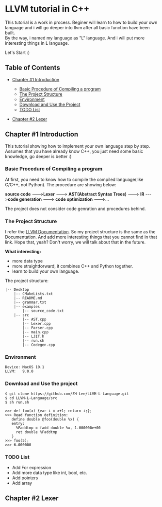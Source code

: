 # LLVM tutorial in C++ 

This tutorial is a work in process. Beginer will learn to how to build your own
language and i will go deeper into llvm after all basic function have been built.    
By the way, i named my language as "L" language. 
And i will put more interesting things in L language. 

Let's Start :)

## Table of Contents

*	[Chapter #1 Introduction](#chapter-1-introduction)  
	* [Basic Procedure of Compiling a program](#Basic-Procedure-of-Compiling-a-program)  
	* [The Project Structure](#the-project-structure)   
	* [Environment](#Environment)   
	* [Download and Use the Project](#download-and-use-the-project)  
	* [TODO List](#TODO-List)   

*	[Chapter #2 Lexer](#chapter-2-Lexer) 


## Chapter #1 Introduction

This tutorial showing how to implement your own language step by step. Assumes that you have already know C++, you just need some basic knowledge, go deeper is better :) 


### Basic Procedure of Compiling a program
At first, you need to know how to compile the compiled language(like C/C++, not Python). 
The procedure are showing below:


**source code** --->**Lexer** ---> **AST(Abstract Syntax Trees)** ---> **IR** --->**code generation** ---> **code optimization** --->...

The project does not consider code genration and procedures behind.

### The Project Structure
I refer the [LLVM Documentation](http://llvm.org/docs/tutorial/MyFirstLanguageFrontend/index.html). So my project structure is the same as the Documentation. And add more interesting things that you cannot find in that link. Hope that, yeah? Don't worry, we will talk about that in the future.

**What interesting:**

* more data type
* more straightforward, it combines C++ and Python together. 
* learn to build your own language.

The project structure:

```
|-- Desktop
    |-- CMakeLists.txt
    |-- README.md
    |-- grammar.txt
    |-- examples
        |-- source_code.txt
    |-- src
        |-- AST.cpp
        |-- Lexer.cpp
        |-- Parser.cpp
        |-- main.cpp
        |-- LJIT.h
        |-- run.sh
        |-- Codegen.cpp
```

### Environment
```
Device: MacOS 10.1	
LLVM:	9.0.0
```
### Download and Use the project

```text
$ git clone https://github.com/ZH-Lee/LLVM-L-Language.git
$ cd LLVM-L-Language/src
$ sh run.sh

>>> def foo(x) {var i = x+1; return i;};
>>> Read function definition:
   define double @foo(double %x) {
   entry:
     %Faddtmp = fadd double %x, 1.000000e+00
     ret double %Faddtmp
   }
>>> foo(5);
>>> 6.000000

```

### TODO List

* Add For expression
* Add more data type like int, bool, etc.
* Add pointers
* Add array 


## Chapter #2 Lexer